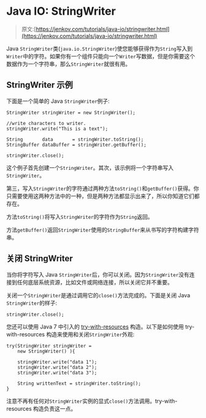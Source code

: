 # Java IO: StringWriter

> 原文:[https://jenkov.com/tutorials/java-io/stringwriter.html](https://jenkov.com/tutorials/java-io/stringwriter.html)

Java `StringWriter`类(`java.io.StringWriter`)使您能够获得作为`String`写入到`Writer`中的字符。如果你有一个组件只能向一个`Writer`写数据，但是你需要这个数据作为一个字符串，那么`StringWriter`就很有用。

## StringWriter 示例

下面是一个简单的 Java `StringWriter`例子:

```
StringWriter stringWriter = new StringWriter();

//write characters to writer.
stringWriter.write("This is a text");

String       data       = stringWriter.toString();
StringBuffer dataBuffer = stringWriter.getBuffer();

stringWriter.close();

```

这个例子首先创建一个`StringWriter`。其次，该示例将一个字符串写入`StringWriter`。

第三，写入`StringWriter`的字符通过两种方法`toString()`和`getBuffer()`获得。你只需要使用这两种方法中的一种，但是两种方法都显示出来了，所以你知道它们都存在。

方法`toString()`将写入`StringWriter`的字符作为`String`返回。

方法`getBuffer()`返回`StringWriter`使用的`StringBuffer`来从书写的字符构建字符串。

## 关闭 StringWriter

当你将字符写入 Java `StringWriter`后，你可以关闭。因为`StringWriter`没有连接到任何底层系统资源，比如文件或网络连接，所以关闭它并不重要。

关闭一个`StringWriter`是通过调用它的`close()`方法完成的。下面是关闭 Java `StringWriter`的样子:

```
stringWriter.close();

```

您还可以使用 Java 7 中引入的 [try-with-resources](/java-exception-handling/try-with-resources.html) 构造。以下是如何使用 try-with-resources 构造来使用和关闭`StringWriter`外观:

```
try(StringWriter stringWriter =
    new StringWriter() ){

    stringWriter.write("data 1");
    stringWriter.write("data 2");
    stringWriter.write("data 3");

    String writtenText = stringWriter.toString();
}

```

注意不再有任何对`StringWriter`实例的显式`close()`方法调用。try-with-resources 构造负责这一点。